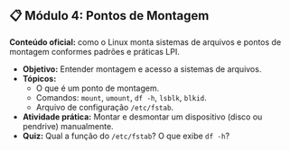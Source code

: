 ## 📋 Módulo 4: Pontos de Montagem

**Conteúdo oficial:** como o Linux monta sistemas de arquivos e pontos de montagem conformes padrões e práticas LPI.

- **Objetivo:** Entender montagem e acesso a sistemas de arquivos.
- **Tópicos:**
    - O que é um ponto de montagem.
    - Comandos: `mount`, `umount`, `df -h`, `lsblk`, `blkid`.
    - Arquivo de configuração `/etc/fstab`.
- **Atividade prática:** Montar e desmontar um dispositivo (disco ou pendrive) manualmente.
- **Quiz:** Qual a função do `/etc/fstab`? O que exibe `df -h`?